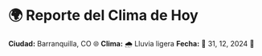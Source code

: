 # 🌍 Reporte del Clima de Hoy

**Ciudad:** Barranquilla, CO 🌐
**Clima:** 🌧️ Lluvia ligera
**Fecha:** 📅 31, 12, 2024 🚀
